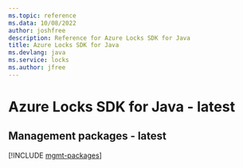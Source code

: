 ```yaml
---
ms.topic: reference
ms.data: 10/08/2022
author: joshfree
description: Reference for Azure Locks SDK for Java
title: Azure Locks SDK for Java
ms.devlang: java
ms.service: locks
ms.author: jfree
---
```

# Azure Locks SDK for Java - latest

## Management packages - latest
[!INCLUDE [mgmt-packages](locks-mgmt-index.md)]
